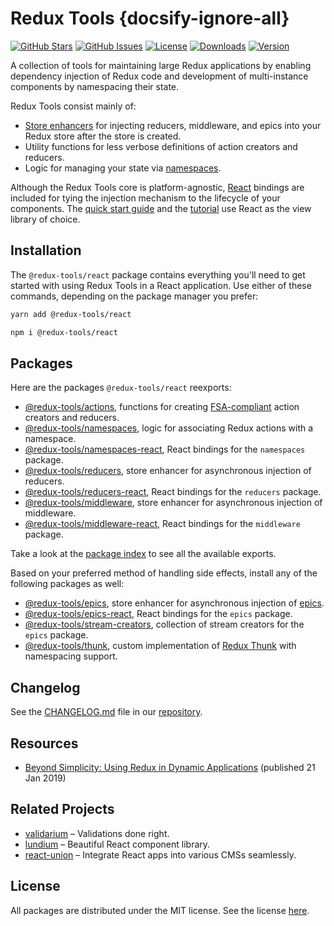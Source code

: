 # Redux Tools {docsify-ignore-all}

[![GitHub Stars](https://img.shields.io/github/stars/lundegaard/redux-tools)](https://github.com/lundegaard/redux-tools)
[![GitHub Issues](https://img.shields.io/github/issues/lundegaard/redux-tools?color=bada55)](https://github.com/lundegaard/redux-tools/issues)
[![License](https://img.shields.io/badge/licence-MIT-ff69b4)](https://github.com/lundegaard/redux-tools)
[![Downloads](https://badgen.net/npm/dm/@redux-tools/reducers)](https://npmjs.com/package/@redux-tools/reducers)
[![Version](https://badgen.net/npm/v/@redux-tools/reducers)](https://npmjs.com/package/@redux-tools/reducers)

A collection of tools for maintaining large Redux applications by enabling dependency injection of Redux code and development of multi-instance components by namespacing their state.

Redux Tools consist mainly of:

- [Store enhancers](https://github.com/reduxjs/redux/blob/master/docs/Glossary.md#store-enhancer) for injecting reducers, middleware, and epics into your Redux store after the store is created.
- Utility functions for less verbose definitions of action creators and reducers.
- Logic for managing your state via [namespaces](/tutorial/02-namespacing).

Although the Redux Tools core is platform-agnostic, [React](https://github.com/facebook/react/) bindings are included for tying the injection mechanism to the lifecycle of your components. The [quick start guide](/getting-started/quick-start) and the [tutorial](/tutorial/01-dependency-injection) use React as the view library of choice.

## Installation

The `@redux-tools/react` package contains everything you'll need to get started with using Redux Tools in a React application. Use either of these commands, depending on the package manager you prefer:

```sh
yarn add @redux-tools/react

npm i @redux-tools/react
```

## Packages

Here are the packages `@redux-tools/react` reexports:

- [@redux-tools/actions](/packages/actions), functions for creating [FSA-compliant](https://github.com/redux-utilities/flux-standard-action) action creators and reducers.
- [@redux-tools/namespaces](/packages/namespaces), logic for associating Redux actions with a namespace.
- [@redux-tools/namespaces-react](/packages/namespaces), React bindings for the `namespaces` package.
- [@redux-tools/reducers](/packages/reducers), store enhancer for asynchronous injection of reducers.
- [@redux-tools/reducers-react](/packages/reducers-react), React bindings for the `reducers` package.
- [@redux-tools/middleware](/packages/middleware), store enhancer for asynchronous injection of middleware.
- [@redux-tools/middleware-react](/packages/middleware-react), React bindings for the `middleware` package.

Take a look at the [package index](https://github.com/lundegaard/redux-tools/blob/master/packages/react/src/index.js) to see all the available exports.

Based on your preferred method of handling side effects, install any of the following packages as well:

- [@redux-tools/epics](/packages/epics), store enhancer for asynchronous injection of [epics](https://redux-observable.js.org/).
- [@redux-tools/epics-react](/packages/epics-react), React bindings for the `epics` package.
- [@redux-tools/stream-creators](/packages/stream-creators), collection of stream creators for the `epics` package.
- [@redux-tools/thunk](/packages/thunk), custom implementation of [Redux Thunk](https://github.com/reduxjs/redux-thunk) with namespacing support.

## Changelog

See the [CHANGELOG.md](https://github.com/lundegaard/redux-tools/blob/master/CHANGELOG.md) file in our [repository](https://github.com/lundegaard/redux-tools).

## Resources

- [Beyond Simplicity: Using Redux in Dynamic Applications](https://medium.com/@wafflepie/beyond-simplicity-using-redux-in-dynamic-applications-ae9e0aea928c) (published 21 Jan 2019)

## Related Projects

- [validarium](https://github.com/lundegaard/validarium) – Validations done right.
- [lundium](https://github.com/lundegaard/lundium) – Beautiful React component library.
- [react-union](https://github.com/lundegaard/react-union) – Integrate React apps into various CMSs seamlessly.

## License

All packages are distributed under the MIT license. See the license [here](https://github.com/lundegaard/redux-tools/blob/master/LICENSE).

